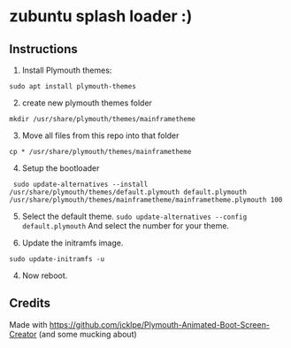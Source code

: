 # zubuntu splash loader :)

## Instructions 

1. Install Plymouth themes:

`sudo apt install plymouth-themes`

2. create new plymouth themes folder

`
mkdir /usr/share/plymouth/themes/mainframetheme
`

3. Move all files from this repo into that folder

`
cp * /usr/share/plymouth/themes/mainframetheme
`

4. Setup the bootloader
```
 sudo update-alternatives --install /usr/share/plymouth/themes/default.plymouth default.plymouth /usr/share/plymouth/themes/mainframetheme/mainframetheme.plymouth 100
```

5. Select the default theme.
`sudo update-alternatives --config default.plymouth`
And select the number for your theme.

6. Update the initramfs image.

`
sudo update-initramfs -u
`

4. Now reboot.


## Credits

Made with https://github.com/jcklpe/Plymouth-Animated-Boot-Screen-Creator
(and some mucking about)

